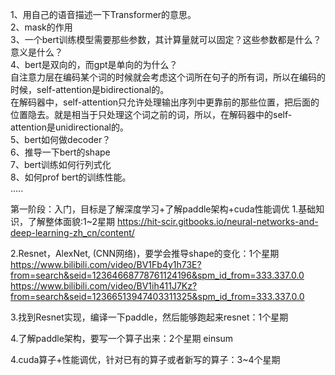 1、用自己的语音描述一下Transformer的意思。<br/>
2、mask的作用<br/>
3、一个bert训练模型需要那些参数，其计算量就可以固定？这些参数都是什么？意义是什么？<br/>
4、bert是双向的，而gpt是单向的为什么？<br/>
自注意力层在编码某个词的时候就会考虑这个词所在句子的所有词，所以在编码的时候，self-attention是bidirectional的。<br/>
在解码器中，self-attention只允许处理输出序列中更靠前的那些位置，把后面的位置隐去。就是相当于只处理这个词之前的词，所以，在解码器中的self-attention是unidirectional的。<br/>
5、bert如何做decoder？<br/>
6、推导一下bert的shape<br/>
7、bert训练如何行列式化<br/>
8、如何prof bert的训练性能。<br/>
.....


第一阶段：入门，目标是了解深度学习+了解paddle架构+cuda性能调优
1.基础知识，了解整体面貌:1~2星期
https://hit-scir.gitbooks.io/neural-networks-and-deep-learning-zh_cn/content/

2.Resnet，AlexNet, (CNN网络)，要学会推导shape的变化：1个星期
https://www.bilibili.com/video/BV1Fb4y1h73E?from=search&seid=12364668778761124196&spm_id_from=333.337.0.0
https://www.bilibili.com/video/BV1ih411J7Kz?from=search&seid=12366513947403311325&spm_id_from=333.337.0.0

3.找到Resnet实现，编译一下paddle，然后能够跑起来resnet：1个星期

4.了解paddle架构，要写一个算子出来：2个星期
einsum

4.cuda算子+性能调优，针对已有的算子或者新写的算子：3~4个星期
